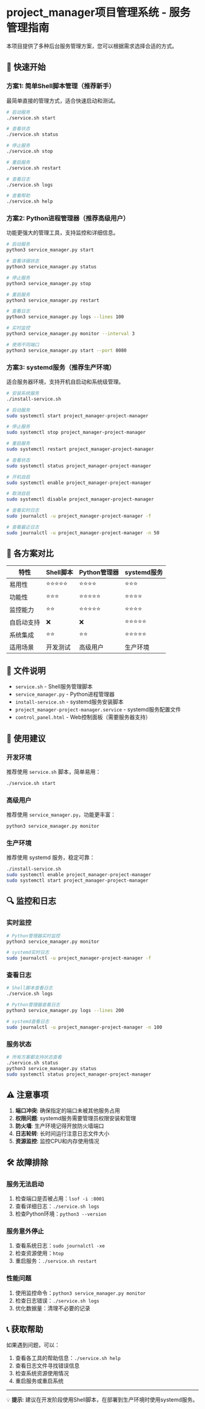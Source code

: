 # project_manager项目管理系统 - 服务管理指南

本项目提供了多种后台服务管理方案，您可以根据需求选择合适的方式。

## 🎯 快速开始

### 方案1: 简单Shell脚本管理（推荐新手）

最简单直接的管理方式，适合快速启动和测试。

```bash
# 启动服务
./service.sh start

# 查看状态
./service.sh status

# 停止服务
./service.sh stop

# 重启服务
./service.sh restart

# 查看日志
./service.sh logs

# 查看帮助
./service.sh help
```

### 方案2: Python进程管理器（推荐高级用户）

功能更强大的管理工具，支持监控和详细信息。

```bash
# 启动服务
python3 service_manager.py start

# 查看详细状态
python3 service_manager.py status

# 停止服务
python3 service_manager.py stop

# 重启服务
python3 service_manager.py restart

# 查看日志
python3 service_manager.py logs --lines 100

# 实时监控
python3 service_manager.py monitor --interval 3

# 使用不同端口
python3 service_manager.py start --port 8080
```

### 方案3: systemd服务（推荐生产环境）

适合服务器环境，支持开机自启动和系统级管理。

```bash
# 安装系统服务
./install-service.sh

# 启动服务
sudo systemctl start project_manager-project-manager

# 停止服务
sudo systemctl stop project_manager-project-manager

# 重启服务
sudo systemctl restart project_manager-project-manager

# 查看状态
sudo systemctl status project_manager-project-manager

# 开机自启
sudo systemctl enable project_manager-project-manager

# 取消自启
sudo systemctl disable project_manager-project-manager

# 查看实时日志
sudo journalctl -u project_manager-project-manager -f

# 查看最近日志
sudo journalctl -u project_manager-project-manager -n 50
```

## 🔧 各方案对比

| 特性 | Shell脚本 | Python管理器 | systemd服务 |
|------|-----------|--------------|-------------|
| 易用性 | ⭐⭐⭐⭐⭐ | ⭐⭐⭐⭐ | ⭐⭐⭐ |
| 功能性 | ⭐⭐⭐ | ⭐⭐⭐⭐⭐ | ⭐⭐⭐⭐ |
| 监控能力 | ⭐⭐ | ⭐⭐⭐⭐⭐ | ⭐⭐⭐⭐ |
| 自启动支持 | ❌ | ❌ | ⭐⭐⭐⭐⭐ |
| 系统集成 | ⭐⭐ | ⭐⭐ | ⭐⭐⭐⭐⭐ |
| 适用场景 | 开发测试 | 高级用户 | 生产环境 |

## 📁 文件说明

- `service.sh` - Shell服务管理脚本
- `service_manager.py` - Python进程管理器
- `install-service.sh` - systemd服务安装脚本
- `project_manager-project-manager.service` - systemd服务配置文件
- `control_panel.html` - Web控制面板（需要服务器支持）

## 🚀 使用建议

### 开发环境
推荐使用 `service.sh` 脚本，简单易用：
```bash
./service.sh start
```

### 高级用户
推荐使用 `service_manager.py`，功能更丰富：
```bash
python3 service_manager.py monitor
```

### 生产环境
推荐使用 systemd 服务，稳定可靠：
```bash
./install-service.sh
sudo systemctl enable project_manager-project-manager
sudo systemctl start project_manager-project-manager
```

## 🔍 监控和日志

### 实时监控
```bash
# Python管理器实时监控
python3 service_manager.py monitor

# systemd实时日志
sudo journalctl -u project_manager-project-manager -f
```

### 查看日志
```bash
# Shell脚本查看日志
./service.sh logs

# Python管理器查看日志
python3 service_manager.py logs --lines 200

# systemd查看日志
sudo journalctl -u project_manager-project-manager -n 100
```

### 服务状态
```bash
# 所有方案都支持状态查看
./service.sh status
python3 service_manager.py status
sudo systemctl status project_manager-project-manager
```

## ⚠️ 注意事项

1. **端口冲突**: 确保指定的端口未被其他服务占用
2. **权限问题**: systemd服务需要管理员权限安装和管理
3. **防火墙**: 生产环境记得开放防火墙端口
4. **日志轮转**: 长时间运行注意日志文件大小
5. **资源监控**: 监控CPU和内存使用情况

## 🛠️ 故障排除

### 服务无法启动
1. 检查端口是否被占用：`lsof -i :8001`
2. 查看详细日志：`./service.sh logs`
3. 检查Python环境：`python3 --version`

### 服务意外停止
1. 查看系统日志：`sudo journalctl -xe`
2. 检查资源使用：`htop`
3. 重启服务：`./service.sh restart`

### 性能问题
1. 使用监控命令：`python3 service_manager.py monitor`
2. 检查日志错误：`./service.sh logs`
3. 优化数据量：清理不必要的记录

## 📞 获取帮助

如果遇到问题，可以：
1. 查看各工具的帮助信息：`./service.sh help`
2. 查看日志文件寻找错误信息
3. 检查系统资源使用情况
4. 重启服务或重启系统

---

💡 **提示**: 建议在开发阶段使用Shell脚本，在部署到生产环境时使用systemd服务。
